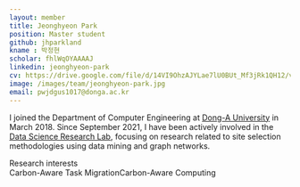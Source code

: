 ```yaml
---
layout: member
title: Jeonghyeon Park
position: Master student
github: jhparkland
kname : 박정현
scholar: fhlWqOYAAAAJ
linkedin: jeonghyeon-park
cv: https://drive.google.com/file/d/14VI9OhzAJYLae7lU0BUt_Mf3jRk1QH12/view?usp=drive_link, JeonghyeonPark CV
image: /images/team/jeonghyeon-park.jpg
email: pwjdgus1017@donga.ac.kr
---
```



I joined the Department of Computer Engineering at [Dong-A University](https://english.donga.ac.kr/sites/english/index.do) in March 2018.  Since September 2021, I have been actively involved in the [Data Science Research Lab](https://www.datasciencelabs.org/), focusing on research related to site selection methodologies using data mining and graph networks.


<div class="head">Research interests</div>
<span class="badge badge-info">Carbon-Aware Task Migration</span><span class="badge badge-danger">Carbon-Aware Computing</span>
